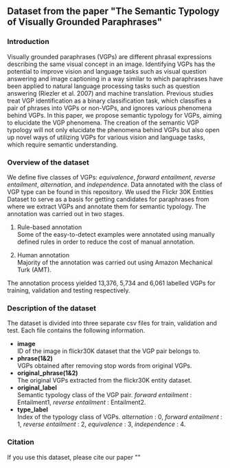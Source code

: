 Dataset from the paper "The Semantic Typology of Visually Grounded Paraphrases" 
------

### Introduction

Visually grounded paraphrases (VGPs) are different phrasal expressions describing the same visual concept in an image. Identifying VGPs has the potential to improve vision and language tasks such as visual question answering and image captioning in a way similar to which paraphrases have been applied to natural language processing tasks such as question answering (Riezler et al. 2007) and machine translation. Previous studies treat VGP identification as a binary classification task, which classifies a pair of phrases into VGPs or non-VGPs, and ignores various phenomena behind VGPs. In this paper, we propose semantic typology for VGPs, aiming to elucidate the VGP phenomena. The creation of the semantic VGP typology will not only elucidate the phenomena behind VGPs but also open up novel ways of utilizing VGPs for various vision and language tasks, which require semantic understanding.  

### Overview of the dataset
We define five classes of VGPs: *equivalence*, *forward entailment*, *reverse entailment*, *alternation*, and *independence*. Data annotated with the class of VGP type can be found in this repository. We used the Flickr 30K Entities Dataset to serve as a basis for getting candidates for paraphrases from where we extract VGPs and annotate them for semantic typology. The annotation was carried out in two stages. 

1. Rule-based annotation  
Some of the easy-to-detect examples were annotated using manually defined rules in order to reduce the cost of manual annotation.

2. Human annotation  
Majority of the annotation was carried out using Amazon Mechanical Turk (AMT).
 
The annotation process yielded 13,376, 5,734 and 6,061 labelled VGPs for training, validation and testing respectively.

### Description of the dataset
The dataset is  divided into three separate csv files for train, validation and test. Each file contains the following information. 
* **image**  
ID of the image in flickr30K dataset that the VGP pair belongs to.
* **phrase(1&2)**  
VGPs obtained after removing stop words from original VGPs.
* **original_phrase(1&2)**  
The original VGPs extracted from the flickr30K entity dataset.
* **original_label**  
Semantic typology class of the VGP pair.
*forward entailment* : Entailment1, *reverse entailment* : Entailment2.
* **type_label**  
Index of the typology class of VGPs.
*alternation* : 0, *forward entailment* : 1, *reverse entailment* : 2, *equivalence* : 3, *independence* : 4.

### Citation
If you use this dataset, please cite our paper ""
